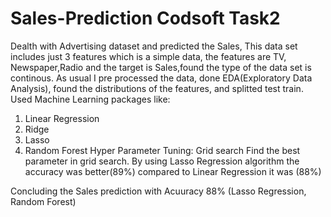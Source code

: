 # Sales-Prediction Codsoft Task2
Dealth with Advertising dataset and predicted the Sales, This data set includes just 3 features which is a simple data,
the features are TV, Newspaper,Radio and the target is Sales,found the type of the data set is continous.
As usual I pre processed the data, done EDA(Exploratory Data Analysis), found the distributions of the features,
and splitted test train.
Used Machine Learning packages like: 
1) Linear Regression
2) Ridge
3) Lasso
4) Random Forest
Hyper Parameter Tuning: Grid search
Find the best parameter in grid search. By using Lasso Regression algorithm the accuracy was better(89%)
compared to Linear Regression it was (88%)

Concluding the Sales prediction with Acuuracy 88% (Lasso Regression, Random Forest)
  
